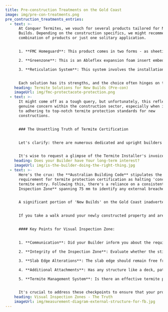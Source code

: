 ```yaml
---
title: Pre-construction Treatments on the Gold Coast
image: img/pre-con-treatments.png
pre_contruction_treatments_entries:
  - text: >-
      At Conquer Termites, we vouch for several products tailored for New
      Builds. Depending on the construction specifics, we might recommend a
      combination of products or just one solitary application.


      1. **FMC Homeguard**: This product comes in two forms - as sheeting or as a parging paint. It's designed to provide a reliable barrier against termites, ensuring they don't gain access to the property.

      2. **Greenzone**: This is an Ableflex expansion foam insert embedded with termite-repellent properties. Not only does it serve as a cushioning insert, but it also actively deters termites from encroaching upon the property.

      3. **Reticulation System**: This system involves the installation of a tube/pipe around the external perimeter of the property. Its primary function is to facilitate the easy redistribution of chemicals at future intervals, ensuring long-term protection against termite invasions.


      Each solution has its strengths, and the choice often hinges on the specifics of the construction and the preferences of the homeowner.
    heading: Termite Solutions for New Builds (Pre-con)
    imageUrl: img/fmc-protectacote-protection.png
  - text: >-
      It might come off as a tough query, but unfortunately, this reflects a
      genuine concern within the construction sector, especially when it comes
      to adhering to top-notch termite protection standards for new
      constructions.


      ### The Unsettling Truth of Termite Certification


      Let's clarify: there are numerous dedicated and upright builders operating on the Gold Coast. However, a concerning trend we've observed is that a significant fraction are primarily looking to procure the '**Form 43**' at the lowest possible price. For instance, while you may have been charged $3,000 for the installation of a termite management system, the actual cost might have been a mere $600. You don't need to be a math expert to see where the extra cash is funnelled!


      It's wise to request a glimpse of the Termite Installer's invoice. This adds a layer of transparency and ensures you're getting what you've paid for.
    heading: Does your Builder have Your long-term interest?
    imageUrl: img/is-the-builder-doing-the-right-thing.jpg
  - text: >-
      Here's the crux: the **Australian Building Code** stipulates the baseline
      requirement for termite protection certification as halting 'concealed'
      termite entry. Following this, there's a reliance on a consistent **Visual
      Inspection Zone** spanning 75 mm to identify any external breaches.


      A significant portion of 'New Builds' on the Gold Coast inadvertently or intentionally obscure this Visual Inspection Zone through the addition of pathways, driveways, and landscaping features. 


      If you take a walk around your newly constructed property and are unable to spot a continuous 75 mm of the slab edge exposed, then it's not in compliance. Under these conditions, a Form 43 should **not** be legitimately issued.


      #### Key Points for Visual Inspection Zone:


      1. **Communication**: Did your Builder inform you about the requirement for periodic inspections of the visual inspection zone are necessary to ensure termite protection?

      2. **Integrity of the Inspection Zone**: Evaluate whether the stipulated 75 mm visual inspection zone around the slab is actually there. A quick way to assess this is by inspecting the edges of your driveway where it meets the house.

      3. **Slab Edge Alterations**: The slab edge should remain free from renderings, tiles, claddings, or concealments via flashing. Painting is permissible, but any other coating or alteration compromises the inspection zone.

      4. **Additional Attachments**: Has any structure like a deck, patio, or cabinetry been added adjacent to the external perimeter, thereby obscuring the visual inspection zone?

      5. **Termite Management System**: Is there an effective termite prevention system integrated either atop or at the base of the slab edge?


      It's crucial to address these checkpoints to ensure that your property remains compliant with regulations and, more importantly, safe from potential termite invasions.
    heading: Visual Inspection Zones - The Truth
    imageUrl: img/measurement-diagram-external-structure-for-fb.jpg
---
```

